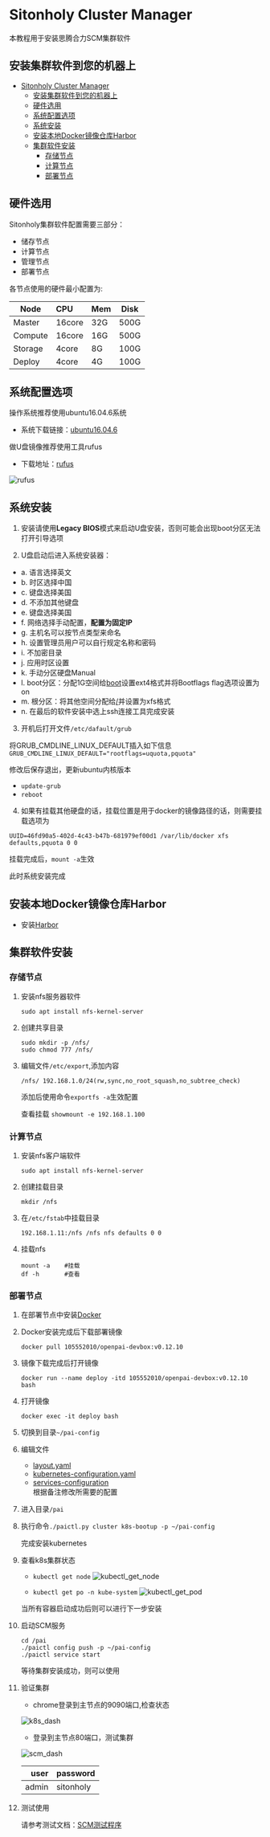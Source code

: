 # Sitonholy Cluster Manager
本教程用于安装思腾合力SCM集群软件

## 安装集群软件到您的机器上

<!-- TOC -->

- [Sitonholy Cluster Manager](#sitonholy-cluster-manager)
    - [安装集群软件到您的机器上](#安装集群软件到您的机器上)
    - [硬件选用](#硬件选用)
    - [系统配置选项](#系统配置选项)
    - [系统安装](#系统安装)
    - [安装本地Docker镜像仓库Harbor](#安装本地docker镜像仓库harbor)
    - [集群软件安装](#集群软件安装)
        - [存储节点](#存储节点)
        - [计算节点](#计算节点)
        - [部署节点](#部署节点)

<!-- /TOC -->

## 硬件选用
Sitonholy集群软件配置需要三部分：
- 储存节点
- 计算节点
- 管理节点
- 部署节点

各节点使用的硬件最小配置为:

Node|CPU|Mem|Disk
---|:---|:---|:---:
Master|16core|32G|500G
Compute|16core|16G|500G
Storage|4core|8G|100G
Deploy|4core|4G|100G


## 系统配置选项
操作系统推荐使用ubuntu16.04.6系统
- 系统下载链接：[ubuntu16.04.6](https://mirrors.aliyun.com/ubuntu-releases/16.04.6/ubuntu-16.04.6-server-amd64.iso)

做U盘镜像推荐使用工具rufus
- 下载地址：[rufus](https://github.com/pbatard/rufus/releases/download/v3.6/rufus-3.6.exe)

![rufus](./images/rufus.png)

## 系统安装

1. 安装请使用**Legacy BIOS**模式来启动U盘安装，否则可能会出现boot分区无法打开引导选项

2. U盘启动后进入系统安装器：
  - a. 语言选择英文
  - b. 时区选择中国
  - c. 键盘选择美国
  - d. 不添加其他键盘
  - e. 键盘选择美国
  - f. 网络选择手动配置，**配置为固定IP**
  - g. 主机名可以按节点类型来命名
  - h. 设置管理员用户可以自行规定名称和密码
  - i. 不加密目录
  - j. 应用时区设置
  - k. 手动分区硬盘Manual
  - l. boot分区：分配1G空间给[boot](./images/boot.png)设置ext4格式并将Bootflags flag选项设置为on
  - m. 根分区：将其他空间分配给[/](./images/root.png)并设置为xfs格式
  - n. 在最后的软件安装中选上ssh连接工具完成安装

3. 开机后打开文件`/etc/dafault/grub`

将GRUB_CMDLINE_LINUX_DEFAULT插入如下信息
`GRUB_CMDLINE_LINUX_DEFAULT="rootflags=uquota,pquota"`

修改后保存退出，更新ubuntu内核版本
- `update-grub`
- `reboot`

4.  如果有挂载其他硬盘的话，挂载位置是用于docker的镜像路径的话，则需要挂载选项为

`UUID=46fd90a5-402d-4c43-b47b-681979ef00d1 /var/lib/docker xfs defaults,pquota 0 0`
    
挂载完成后，`mount -a`生效

此时系统安装完成

## 安装本地Docker镜像仓库Harbor

- 安装[Harbor](./Harbor.md)


## 集群软件安装

### 存储节点

1. 安装nfs服务器软件

    ```
    sudo apt install nfs-kernel-server
    ```

2. 创建共享目录

    ```
    sudo mkdir -p /nfs/
    sudo chmod 777 /nfs/
    ```

3. 编辑文件`/etc/export`,添加内容

    ```
    /nfs/ 192.168.1.0/24(rw,sync,no_root_squash,no_subtree_check)
    ```

    添加后使用命令`exportfs -a`生效配置

    查看挂载 `showmount -e 192.168.1.100`

### 计算节点

1. 安装nfs客户端软件

    ```
    sudo apt install nfs-kernel-server
    ```

2. 创建挂载目录

    ```
    mkdir /nfs
    ```

3. 在`/etc/fstab`中挂载目录

    ```
    192.168.1.11:/nfs /nfs nfs defaults 0 0
    ```
    
4. 挂载nfs

    ```
    mount -a    #挂载
    df -h       #查看
    ```

### 部署节点

1. 在部署节点中安装[Docker](./Docker.md)

2. Docker安装完成后下载部署镜像

   ```
   docker pull 105552010/openpai-devbox:v0.12.10
   ```

3. 镜像下载完成后打开镜像

   ```
   docker run --name deploy -itd 105552010/openpai-devbox:v0.12.10 bash
   ```

4. 打开镜像

    ```
    docker exec -it deploy bash
    ```

5. 切换到目录`~/pai-config`

6. 编辑文件
    - [layout.yaml](./yml/layout.yaml)
    - [kubernetes-configuration.yaml](./yml/kubernetes-configuration.yaml)
    - [services-configuration](./yml/services-configuration.yaml) \
    根据备注修改所需要的配置

7. 进入目录`/pai`

8. 执行命令`./paictl.py cluster k8s-bootup -p ~/pai-config` 

   完成安装kubernetes

9. 查看k8s集群状态

    - `kubectl get node`
    ![kubectl_get_node](./images/kubectl_get_node.png)

    - `kubectl get po -n kube-system`
    ![kubectl_get_pod](./images/kubectl_get_pod.png)
    
    当所有容器启动成功后则可以进行下一步安装

10. 启动SCM服务

    ```
    cd /pai
    ./paictl config push -p ~/pai-config
    ./paictl service start
    ```

    等待集群安装成功，则可以使用

11. 验证集群

    - chrome登录到主节点的9090端口,检查状态

    ![k8s_dash](./images/k8s_dash.png)

    - 登录到主节点80端口，测试集群
    
    ![scm_dash](./images/scm_dash.png)

    user|password
    ---:|:---
    admin|sitonholy

    
12. 测试使用

    请参考测试文档：[SCM测试程序](https://github.com/sitonholy/scm#%E6%A0%87%E5%87%86%E6%B5%8B%E8%AF%95%E7%A8%8B%E5%BA%8F)
    